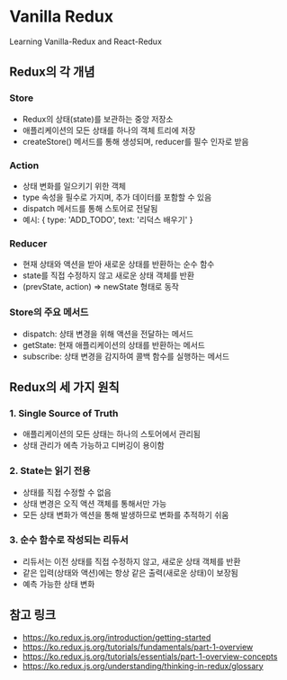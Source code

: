 # Vanilla Redux

Learning Vanilla-Redux and React-Redux

## Redux의 각 개념

### Store

- Redux의 상태(state)를 보관하는 중앙 저장소
- 애플리케이션의 모든 상태를 하나의 객체 트리에 저장
- createStore() 메서드를 통해 생성되며, reducer를 필수 인자로 받음

### Action

- 상태 변화를 일으키기 위한 객체
- type 속성을 필수로 가지며, 추가 데이터를 포함할 수 있음
- dispatch 메서드를 통해 스토어로 전달됨
- 예시: { type: 'ADD_TODO', text: '리덕스 배우기' }

### Reducer

- 현재 상태와 액션을 받아 새로운 상태를 반환하는 순수 함수
- state를 직접 수정하지 않고 새로운 상태 객체를 반환
- (prevState, action) => newState 형태로 동작

### Store의 주요 메서드

- dispatch: 상태 변경을 위해 액션을 전달하는 메서드
- getState: 현재 애플리케이션의 상태를 반환하는 메서드
- subscribe: 상태 변경을 감지하여 콜백 함수를 실행하는 메서드

## Redux의 세 가지 원칙

### 1. Single Source of Truth

- 애플리케이션의 모든 상태는 하나의 스토어에서 관리됨
- 상태 관리가 에측 가능하고 디버깅이 용이함

### 2. State는 읽기 전용

- 상태를 직접 수정할 수 없음
- 상태 변경은 오직 액션 객체를 통해서만 가능
- 모든 상태 변화가 액션을 통해 발생하므로 변화를 추적하기 쉬움

### 3. 순수 함수로 작성되는 리듀서

- 리듀서는 이전 상태를 직접 수정하지 않고, 새로운 상태 객체를 반환
- 같은 입력(상태와 액션)에는 항상 같은 출력(새로운 상태)이 보장됨
- 예측 가능한 상태 변화

## 참고 링크

- https://ko.redux.js.org/introduction/getting-started
- https://ko.redux.js.org/tutorials/fundamentals/part-1-overview
- https://ko.redux.js.org/tutorials/essentials/part-1-overview-concepts
- https://ko.redux.js.org/understanding/thinking-in-redux/glossary
